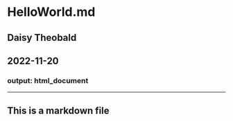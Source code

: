 # HelloWorld.md

## Daisy Theobald

## 2022-11-20

### output: html_document
---

## This is a markdown file
